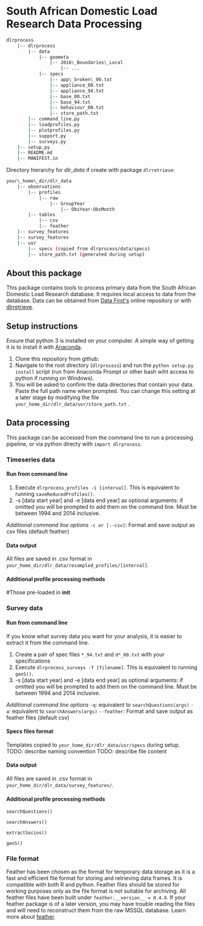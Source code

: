 # South African Domestic Load Research Data Processing

```bash
dlrprocess
    |-- dlrprocess
	    |-- data
		    |-- geometa
			    |-- 2016\_Boundaries\_Local
				    |-- ...
		    |-- specs
		    	|-- app\_broken\_00.txt
		    	|-- appliance_00.txt
		    	|-- appliance_94.txt	
		    	|-- base_00.txt
		    	|-- base_94.txt	
		    	|-- behaviour_00.txt
		    	|-- store_path.txt
	    |-- command_line.py
	    |-- loadprofiles.py
	    |-- plotprofiles.py
	    |-- support.py
	    |-- surveys.py
    |-- setup.py
    |-- README.md
    |-- MANIFEST.in
```
Directory hierarchy for *dlr_data* if create with package `dlrretrieve`:
```bash
your\_home\_dir/dlr_data
	|-- observations
	    |-- profiles
		    |-- raw
			    |-- GroupYear
				    |-- ObsYear-ObsMonth
	    |-- tables
		    |-- csv
		    |-- feather
	|-- survey_features
	|-- survey_features
	|-- usr
	    |-- specs (copied from dlrprocess/data/specs)
	    |-- store_path.txt (generated during setup)
```

## About this package

This package contains tools to process primary data from the South African Domestic Load Research database. It requires local access to data from the database. Data can be obtained from [Data First's](https://www.datafirst.uct.ac.za/dataportal/) online repository or with [dlrretrieve](https://github.com/wiebket/dlrprocess).

## Setup instructions
Ensure that python 3 is installed on your computer. A simple way of getting it is to install it with [Anaconda](https://conda.io/docs/user-guide/install/index.html). 

1. Clone this repository from github.
2. Navigate to the root directory (`dlrprocess`) and run the `python setup.py install` script (run from Anaconda Prompt or other bash wiht access to python if running on Windows).
3. You will be asked to confirm the data directories that contain your data. Paste the full path name when prompted. You can change this setting at a later stage by modifying the file `your_home_dir/dlr_data/usr/store_path.txt` .

## Data processing
This package can be accessed from the command line to run a processing pipeline, or via python directy with `import dlrprocess`.

### Timeseries data

#### Run from command line
1. Execute `dlrprocess_profiles -i [interval]`. This is equivalent to running `saveReducedProfiles()`.
2. -s [data start year] and -e [data end year] as optional arguments: if omitted you will be prompted to add them on the command line. Must be between 1994 and 2014 inclusive.

_Additional command line options_
`-c or [--csv]`: Format and save output as csv files (default feather)

#### Data output
All files are saved in .csv format in `your_home_dir/dlr_data/resampled_profiles/[interval]`.

#### Additional profile processing methods
#Those pre-loaded in __init__


### Survey data

#### Run from command line
If you know what survey data you want for your analysis, it is easier to extract it from the command line.
1. Create a pair of spec files `*_94.txt` and `d*_00.txt` with your specifications
2. Execute `dlrprocess_surveys -f [filename]`. This is equivalent to running `genS()`.
3. -s [data start year] and -e [data end year] as optional arguments: if omitted you will be prompted to add them on the command line. Must be between 1994 and 2014 inclusive.

_Additional command line options_
`-q`: equivalent to `searchQuestions(args)`
`-a`: equivalent to `searchAnswers(args)`
`--feather`: Format and save output as feather files (default csv)

#### Specs files format
Templates copied to `your_home_dir/dlr_data/usr/specs` during setup.
TODO: describe naming convention
TODO: describe file content

#### Data output
All files are saved in .csv format in `your_home_dir/dlr_data/survey_features/`.

#### Additional profile processing methods

`searchQuestions()`

`searchAnswers()`

`extractSocios()`

`genS()`


### File format
Feather has been chosen as the format for temporary data storage as it is a fast and efficient file format for storing and retrieving data frames. It is compatible with both R and python. Feather files should be stored for working purposes only as the file format is not suitable for archiving. All feather files have been built under `feather.__version__ = 0.4.0`. If your feather package is of a later version, you may have trouble reading the files and will need to reconstruct them from the raw MSSQL database. Learn more about [feather](https://github.com/wesm/feather).
